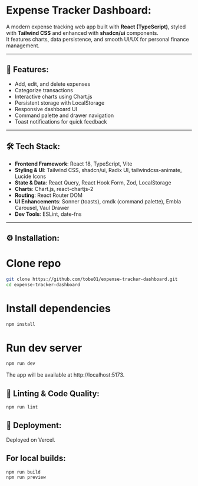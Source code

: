 # Expense Tracker Dashboard:

A modern expense tracking web app built with **React (TypeScript)**, styled with **Tailwind CSS** and enhanced with **shadcn/ui** components.  
It features charts, data persistence, and smooth UI/UX for personal finance management.

---

## 🚀 Features:
- Add, edit, and delete expenses
- Categorize transactions
- Interactive charts using Chart.js
- Persistent storage with LocalStorage
- Responsive dashboard UI
- Command palette and drawer navigation
- Toast notifications for quick feedback

---

## 🛠️ Tech Stack:
- **Frontend Framework**: React 18, TypeScript, Vite  
- **Styling & UI**: Tailwind CSS, shadcn/ui, Radix UI, tailwindcss-animate, Lucide Icons  
- **State & Data**: React Query, React Hook Form, Zod, LocalStorage  
- **Charts**: Chart.js, react-chartjs-2  
- **Routing**: React Router DOM  
- **UI Enhancements**: Sonner (toasts), cmdk (command palette), Embla Carousel, Vaul Drawer  
- **Dev Tools**: ESLint, date-fns  

---

## ⚙️ Installation:

# Clone repo
```bash
git clone https://github.com/tobe01/expense-tracker-dashboard.git
cd expense-tracker-dashboard
```
# Install dependencies
```bash
npm install
```
# Run dev server
```bash
npm run dev
```
The app will be available at http://localhost:5173.

## 🧪 Linting & Code Quality:
```bash
npm run lint
```
## 🚀 Deployment:
Deployed on Vercel.

## For local builds:
```bash
npm run build
npm run preview
```
